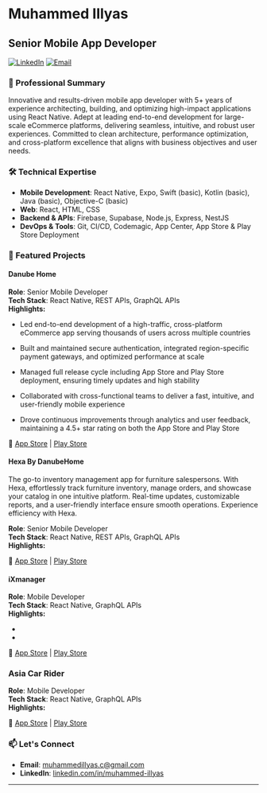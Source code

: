 # Muhammed Illyas

## Senior Mobile App Developer

[![LinkedIn](https://img.shields.io/badge/LinkedIn-Connect-blue)](https://www.linkedin.com/in/muhammed-illyas)
[![Email](https://img.shields.io/badge/Email-Contact-red)](mailto:muhammedillyas.c@gmail.com)

### 🎯 Professional Summary

Innovative and results-driven mobile app developer with 5+ years of experience architecting, building, and optimizing high-impact applications using React Native. Adept at leading end-to-end development for large-scale eCommerce platforms, delivering seamless, intuitive, and robust user experiences. Committed to clean architecture, performance optimization, and cross-platform excellence that aligns with business objectives and user needs.

### 🛠️ Technical Expertise

- **Mobile Development**: React Native, Expo, Swift (basic), Kotlin (basic), Java (basic), Objective-C (basic)
- **Web**: React, HTML, CSS
- **Backend & APIs**: Firebase, Supabase, Node.js, Express, NestJS
- **DevOps & Tools**: Git, CI/CD, Codemagic, App Center, App Store & Play Store Deployment

### 📱 Featured Projects

#### Danube Home

**Role**: Senior Mobile Developer  
**Tech Stack**: React Native, REST APIs, GraphQL APIs  
**Highlights:**

- Led end-to-end development of a high-traffic, cross-platform eCommerce app serving thousands of users across multiple countries

- Built and maintained secure authentication, integrated region-specific payment gateways, and optimized performance at scale

- Managed full release cycle including App Store and Play Store deployment, ensuring timely updates and high stability

- Collaborated with cross-functional teams to deliver a fast, intuitive, and user-friendly mobile experience

- Drove continuous improvements through analytics and user feedback, maintaining a 4.5+ star rating on both the App Store and Play Store

🔗 [App Store](https://apps.apple.com/ae/app/danube-home/id1546580004) | [Play Store](https://play.google.com/store/apps/details?id=com.app.danubehomeonline&hl=en)

#### Hexa By DanubeHome

The go-to inventory management app for furniture salespersons. With Hexa, effortlessly track furniture inventory, manage orders, and showcase your catalog in one intuitive platform. Real-time updates, customizable reports, and a user-friendly interface ensure smooth operations. Experience efficiency with Hexa.

**Role**: Senior Mobile Developer  
**Tech Stack**: React Native, REST APIs, GraphQL APIs  
**Highlights:**

🔗 [App Store](https://apps.apple.com/us/app/hexa-by-danubehome/id6499588845) | [Play Store](https://play.google.com/store/apps/details?id=com.danubehome.bounce&hl=en)

#### iXmanager

**Role**: Mobile Developer  
**Tech Stack**: React Native, GraphQL APIs  
**Highlights:**

-
-

🔗 [App Store](http://apps.apple.com/cz/app/ixmanager/id1456231465) | [Play Store](https://play.google.com/store/search?q=ixmanager&c=apps&hl=en)

### Asia Car Rider

**Role**: Mobile Developer  
**Tech Stack**: React Native, GraphQL APIs  
**Highlights:**

🔗 [App Store](https://apps.apple.com/fi/app/asia-car-rider/id1395827754) | [Play Store](https://play.google.com/store/apps/details?id=asiacarservice.rider&hl=en)

### 📫 Let's Connect

- **Email**: [muhammedillyas.c@gmail.com](mailto:muhammedillyas.c@gmail.com)
- **LinkedIn**: [linkedin.com/in/muhammed-illyas](https://www.linkedin.com/in/muhammed-illyas)

---
